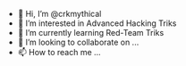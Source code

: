 - 👋 Hi, I’m @crkmythical
- 👀 I’m interested in Advanced Hacking Triks
- 🌱 I’m currently learning Red-Team Triks
- 💞️ I’m looking to collaborate on ...
- 📫 How to reach me ...

<!---
crkmythical/crkmythical is a ✨ special ✨ repository because its `README.md` (this file) appears on your GitHub profile.
You can click the Preview link to take a look at your changes.
--->
